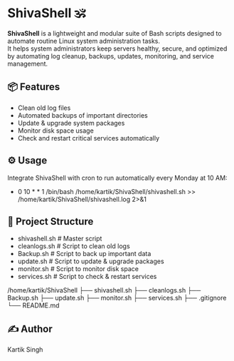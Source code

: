 # ShivaShell 🕉️

**ShivaShell** is a lightweight and modular suite of Bash scripts designed to automate routine Linux system administration tasks.  
It helps system administrators keep servers healthy, secure, and optimized by automating log cleanup, backups, updates, monitoring, and service management.


## 📦 Features
- Clean old log files
- Automated backups of important directories
- Update & upgrade system packages
- Monitor disk space usage
- Check and restart critical services automatically

## ⚙️ Usage
Integrate ShivaShell with cron to run automatically every Monday at 10 AM:

- 0 10 * * 1 /bin/bash /home/kartik/ShivaShell/shivashell.sh >> /home/kartik/ShivaShell/shivashell.log 2>&1


## 📂 Project Structure

- shivashell.sh # Master script
- cleanlogs.sh # Script to clean old logs
- Backup.sh # Script to back up important data
- update.sh # Script to update & upgrade packages
- monitor.sh # Script to monitor disk space
- services.sh # Script to check & restart services

/home/kartik/ShivaShell
├── shivashell.sh
├── cleanlogs.sh
├── Backup.sh
├── update.sh
├── monitor.sh
├── services.sh
├── .gitignore
└── README.md

## ✍️ Author
 Kartik Singh
